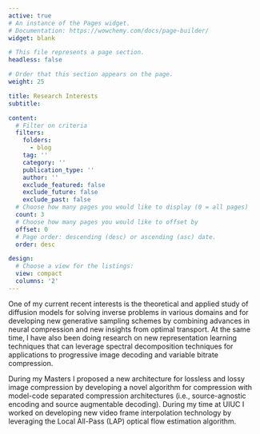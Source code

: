 ```yaml
---
active: true
# An instance of the Pages widget.
# Documentation: https://wowchemy.com/docs/page-builder/
widget: blank

# This file represents a page section.
headless: false

# Order that this section appears on the page.
weight: 25

title: Research Interests
subtitle:

content:
  # Filter on criteria
  filters:
    folders:
      - blog
    tag: ''
    category: ''
    publication_type: ''
    author: ''
    exclude_featured: false
    exclude_future: false
    exclude_past: false
  # Choose how many pages you would like to display (0 = all pages)
  count: 3
  # Choose how many pages you would like to offset by
  offset: 0
  # Page order: descending (desc) or ascending (asc) date.
  order: desc

design:
  # Choose a view for the listings:
  view: compact
  columns: '2'
---
```


One of my current recent interests is the theoretical and applied study of diffusion
models for solving inverse problems in various domains and for developing new generative
sampling schemes by combining advances in neural compression and new insights from optimal 
transport. At the same time, I have also been doing research on new representation learning
techniques that can leverage spectral decomposition techniques for applications to
progressive image decoding and variable bitrate compression.

During my Masters I proposed a new architecture for lossless and lossy image compression
by developing a novel algorithm for compression with model-code separated compression 
architectures (i.e., source-agnostic encoding and source augmentable decoding). During my
time at UIUC I worked on developing new video frame interpolation technology by leveraging 
the Local All-Pass (LAP) optical flow estimation algorithm.